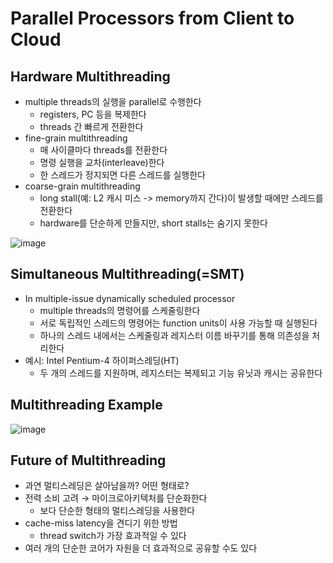 # Parallel Processors from Client to Cloud
##  Hardware Multithreading
- multiple threads의 실행을 parallel로 수행한다  
  - registers, PC 등을 복제한다  
  - threads 간 빠르게 전환한다
- fine-grain multithreading
  - 매 사이클마다 threads를 전환한다  
  - 명령 실행을 교차(interleave)한다  
  - 한 스레드가 정지되면 다른 스레드를 실행한다
- coarse-grain multithreading
  - long stall(예: L2 캐시 미스 -> memory까지 간다)이 발생할 때에만 스레드를 전환한다  
  - hardware를 단순하게 만들지만, short stalls는 숨기지 못한다 <br>

![image](https://github.com/user-attachments/assets/1de89e1d-8248-4ccb-ae85-60a5533b8c51)

## Simultaneous Multithreading(=SMT)
- In multiple-issue dynamically scheduled processor
  - multiple threads의 명령어를 스케줄링한다  
  - 서로 독립적인 스레드의 명령어는 function units이 사용 가능할 때 실행된다  
  - 하나의 스레드 내에서는 스케줄링과 레지스터 이름 바꾸기를 통해 의존성을 처리한다  
- 예시: Intel Pentium-4 하이퍼스레딩(HT)  
  - 두 개의 스레드를 지원하며, 레지스터는 복제되고 기능 유닛과 캐시는 공유한다

## Multithreading Example
![image](https://github.com/user-attachments/assets/3f2fa894-be66-43f2-96c8-171991225cc7)

## Future of Multithreading
- 과연 멀티스레딩은 살아남을까? 어떤 형태로?
- 전력 소비 고려 → 마이크로아키텍처를 단순화한다  
  - 보다 단순한 형태의 멀티스레딩을 사용한다  
- cache-miss latency을 견디기 위한 방법  
  - thread switch가 가장 효과적일 수 있다  
- 여러 개의 단순한 코어가 자원을 더 효과적으로 공유할 수도 있다

